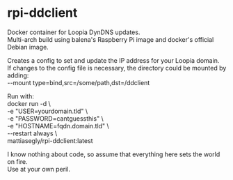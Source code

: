 # rpi-ddclient
Docker container for Loopia DynDNS updates.<BR>
Multi-arch build using balena's Raspberry Pi image and docker's official Debian image.

Creates a config to set and update the IP address for your Loopia domain.<BR>
If changes to the config file is necessary, the directory could be mounted by adding:<BR>
--mount type=bind,src=/some/path,dst=/ddclient

Run with:<BR>
docker run -d \\\
-e "USER=yourdomain.tld" \\\
-e "PASSWORD=cantguessthis" \\\
-e "HOSTNAME=fqdn.domain.tld" \\\
--restart always \\\
mattiasegly/rpi-ddclient:latest

I know nothing about code, so assume that everything here sets the world on fire.<BR>
Use at your own peril.

